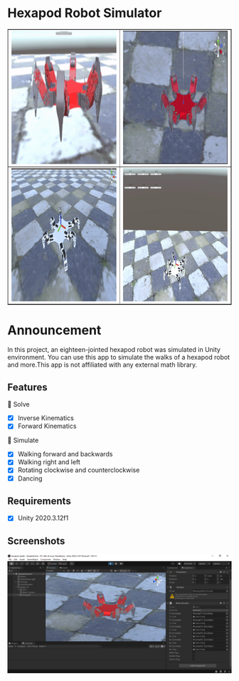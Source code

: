 # Hexapod Robot Simulator 
<table border="1">
        <tr>
            <td><img src="https://github.com/enesvardar/hexapod-spider/blob/main/images/walkred.gif" width="500" height="300"/></td>
            <td><img src="https://github.com/enesvardar/hexapod-spider/blob/main/images/rotation1.gif" width="500" height="300"/></td>
        </tr>
        <tr>
            <td><img src="https://github.com/enesvardar/hexapod-spider/blob/main/images/dance.gif" width="500" height="300"/></td>
            <td><img src="https://github.com/enesvardar/hexapod-spider/blob/main/images/coordinate system.gif" width="500" height="300"/></td>
        </tr>
        
</table>


# Announcement

In this project, an eighteen-jointed hexapod robot was simulated in Unity environment. You can use this app to simulate the walks of a hexapod robot and more.This app is not affiliated with any external math library. 

## Features

🎉 Solve

- [x] Inverse Kinematics
- [x] Forward Kinematics

🎉 Simulate

- [x] Walking forward and backwards
- [x] Walking right and left
- [x] Rotating clockwise and counterclockwise
- [x] Dancing

## Requirements

- [x] Unity 2020.3.12f1 

## Screenshots

<img src="https://github.com/enesvardar/hexapod-spider/blob/main/images/spider.png"/>

